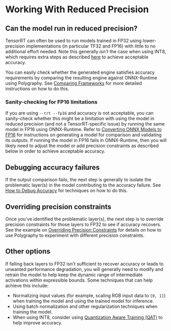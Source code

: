 # Working With Reduced Precision

## Can the model run in reduced precision?

TensorRT can often be used to run models trained in FP32 using lower-precision
implementations (in particular TF32 and FP16) with little to no additional
effort needed.  Note this generally _isn't_ the case when using INT8, which
requires extra steps as described [here](https://docs.nvidia.com/deeplearning/tensorrt/developer-guide/index.html#working-with-int8)
to achieve acceptable accuracy.

You can easily check whether the generated engine satisfies accuracy
requirements by comparing the resulting engine against ONNX-Runtime using
Polygraphy.  See [Comparing Frameworks](/examples/cli/run/01_comparing_frameworks) for more detailed
instructions on how to do this.

### Sanity-checking for FP16 limitations

If you are using `--trt --fp16` and accuracy is not acceptable, you can
sanity-check whether this might be a limitation with using the model in reduced
precision (and not a TensorRT-specific issue) by running the same model in FP16
using ONNX-Runtime.  Refer to [Converting ONNX Models to FP16](/examples/cli/convert/04_converting_models_to_fp16)
for instructions on generating a model for comparison and validating its
outputs. If running the model in FP16 fails in ONNX-Runtime, then you will likely need to
adjust the model or add precision constraints as described below in order to
achieve acceptable accuracy.

## Debugging accuracy failures

If the output comparison fails, the next step is generally to isolate the
problematic layer(s) in the model contributing to the accuracy failure. See
[How to Debug Accuracy](/how-to/debug_accuracy.md) for techniques on how to do this.

## Overriding precision constraints

Once you've identified the problematic layer(s), the next step is to override
precision constraints for those layers to FP32 to see if accuracy recovers. See
the example on [Overriding Precision Constraints]() for details on how to use
Polygraphy to experiment with different precision constraints.

## Other options

If falling back layers to FP32 isn't sufficient to recover accuracy or leads to
unwanted performance degradation, you will generally need to modify and retrain
the model to help keep the dynamic range of intermediate activations within
expressible bounds. Some techniques that can help achieve this include:

* Normalizing input values (for example, scaling RGB input data to `[0, 1]`) when training the model
  and using the trained model for inference.
* Using batch normalization and other regularization techniques when training the model.
* When using INT8, consider using [Quantization Aware Training (QAT)](https://developer.nvidia.com/blog/achieving-fp32-accuracy-for-int8-inference-using-quantization-aware-training-with-tensorrt/) to help improve accuracy.
